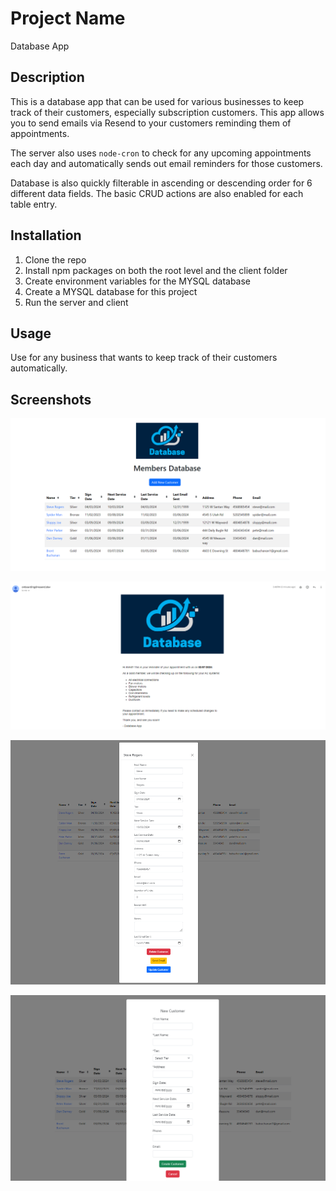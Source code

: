 # Project Name

Database App

## Description

This is a database app that can be used for various businesses to keep track of their customers, especially subscription customers. This app allows you to send emails via Resend to your customers reminding them of appointments.

The server also uses `node-cron` to check for any upcoming appointments each day and automatically sends out email reminders for those customers.

Database is also quickly filterable in ascending or descending order for 6 different data fields. The basic CRUD actions are also enabled for each table entry.

## Installation

1. Clone the repo
2. Install npm packages on both the root level and the client folder
3. Create environment variables for the MYSQL database
4. Create a MYSQL database for this project
5. Run the server and client

## Usage

Use for any business that wants to keep track of their customers automatically.

## Screenshots

![Screenshot](client/public/home.png)

![Screenshot](client/public/email.png)

![Screenshot](client/public/modifyCust.png)

![Screenshot](client/public/addCust.png)

